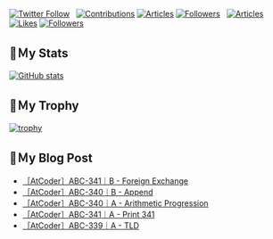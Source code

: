 [![Twitter Follow](https://img.shields.io/twitter/follow/hyperdb?label=twitter&logo=twitter&style=plastic)](https://twitter.com/hyperdb)
&nbsp;
[![Contributions](https://badgen.org/img/qiita/hyperdb/contributions?style=plastic)](https://qiita.com/hyperdb)
[![Articles](https://badgen.org/img/qiita/hyperdb/articles?style=plastic)](https://qiita.com/hyperdb)
[![Followers](https://badgen.org/img/qiita/hyperdb/followers?style=plastic)](https://qiita.com/hyperdb)
&nbsp;
[![Articles](https://badgen.org/img/zenn/hyperdb/articles)](https://zenn.dev/hyperdb)
[![Likes](https://badgen.org/img/zenn/hyperdb/likes?style=plastic)](https://zenn.dev/hyperdb)
[![Followers](https://badgen.org/img/zenn/hyperdb/followers?style=plastic)](https://zenn.dev/hyperdb)

## 🔖Ｍy Stats

[![GitHub stats](https://github-readme-stats-eight-theta.vercel.app/api?username=hyperdb&theme=radical&count_private=true&show_icons=true)](https://github.com/anuraghazra/github-readme-stats)

## 🔖Ｍy Trophy

[![trophy](https://github-profile-trophy.vercel.app/?username=hyperdb&theme=onedark)](https://github.com/ryo-ma/github-profile-trophy)

## 🔖Ｍy Blog Post

<!-- BLOG-POST-LIST:START -->
- [［AtCoder］ABC-341｜B - Foreign Exchange](https://zenn.dev/hyperdb/articles/be895f336153a6)
- [［AtCoder］ABC-340｜B - Append](https://zenn.dev/hyperdb/articles/4cc4dfd7ddac33)
- [［AtCoder］ABC-340｜A - Arithmetic Progression](https://zenn.dev/hyperdb/articles/43f1561b305a4b)
- [［AtCoder］ABC-341｜A - Print 341](https://zenn.dev/hyperdb/articles/28a1d2fa99d56e)
- [［AtCoder］ABC-339｜A - TLD](https://zenn.dev/hyperdb/articles/b1ededfc9e10dd)
<!-- BLOG-POST-LIST:END -->
